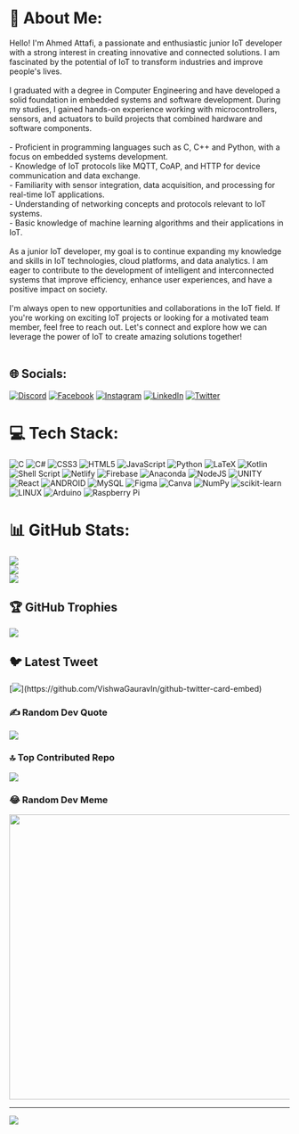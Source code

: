 # 💫 About Me:
Hello! I'm Ahmed Attafi, a passionate and enthusiastic junior IoT developer with a strong interest in creating innovative and connected solutions. I am fascinated by the potential of IoT to transform industries and improve people's lives.<br><br>I graduated with a degree in Computer Engineering and have developed a solid foundation in embedded systems and software development. During my studies, I gained hands-on experience working with microcontrollers, sensors, and actuators to build projects that combined hardware and software components.<br><br>- Proficient in programming languages such as C, C++ and Python, with a focus on embedded systems development.<br>- Knowledge of IoT protocols like MQTT, CoAP, and HTTP for device communication and data exchange.<br>- Familiarity with sensor integration, data acquisition, and processing for real-time IoT applications.<br>- Understanding of networking concepts and protocols relevant to IoT systems.<br>- Basic knowledge of machine learning algorithms and their applications in IoT.<br><br>As a junior IoT developer, my goal is to continue expanding my knowledge and skills in IoT technologies, cloud platforms, and data analytics. I am eager to contribute to the development of intelligent and interconnected systems that improve efficiency, enhance user experiences, and have a positive impact on society.<br><br>I'm always open to new opportunities and collaborations in the IoT field. If you're working on exciting IoT projects or looking for a motivated team member, feel free to reach out. Let's connect and explore how we can leverage the power of IoT to create amazing solutions together!<br><br>


## 🌐 Socials:
[![Discord](https://img.shields.io/badge/Discord-%237289DA.svg?logo=discord&logoColor=white)](https://discord.gg/Attafi#1497) [![Facebook](https://img.shields.io/badge/Facebook-%231877F2.svg?logo=Facebook&logoColor=white)](https://facebook.com/profile.php?id=100009140374510) [![Instagram](https://img.shields.io/badge/Instagram-%23E4405F.svg?logo=Instagram&logoColor=white)](https://instagram.com/Justattafi) [![LinkedIn](https://img.shields.io/badge/LinkedIn-%230077B5.svg?logo=linkedin&logoColor=white)](https://linkedin.com/in/ahmed-attafi/) [![Twitter](https://img.shields.io/badge/Twitter-%231DA1F2.svg?logo=Twitter&logoColor=white)](https://twitter.com/ahmedattafi_) 

# 💻 Tech Stack:
![C](https://img.shields.io/badge/c-%2300599C.svg?style=for-the-badge&logo=c&logoColor=white) ![C#](https://img.shields.io/badge/c%23-%23239120.svg?style=for-the-badge&logo=c-sharp&logoColor=white) ![CSS3](https://img.shields.io/badge/css3-%231572B6.svg?style=for-the-badge&logo=css3&logoColor=white) ![HTML5](https://img.shields.io/badge/html5-%23E34F26.svg?style=for-the-badge&logo=html5&logoColor=white) ![JavaScript](https://img.shields.io/badge/javascript-%23323330.svg?style=for-the-badge&logo=javascript&logoColor=%23F7DF1E) ![Python](https://img.shields.io/badge/python-3670A0?style=for-the-badge&logo=python&logoColor=ffdd54) ![LaTeX](https://img.shields.io/badge/latex-%23008080.svg?style=for-the-badge&logo=latex&logoColor=white) ![Kotlin](https://img.shields.io/badge/kotlin-%230095D5.svg?style=for-the-badge&logo=kotlin&logoColor=white) ![Shell Script](https://img.shields.io/badge/shell_script-%23121011.svg?style=for-the-badge&logo=gnu-bash&logoColor=white) ![Netlify](https://img.shields.io/badge/netlify-%23000000.svg?style=for-the-badge&logo=netlify&logoColor=#00C7B7) ![Firebase](https://img.shields.io/badge/firebase-%23039BE5.svg?style=for-the-badge&logo=firebase) ![Anaconda](https://img.shields.io/badge/Anaconda-%2344A833.svg?style=for-the-badge&logo=anaconda&logoColor=white) ![NodeJS](https://img.shields.io/badge/node.js-6DA55F?style=for-the-badge&logo=node.js&logoColor=white) ![UNITY](https://img.shields.io/badge/Unity-%2320232a.svg?style=for-the-badge&logo=unity&logoColor=white) ![React](https://img.shields.io/badge/react-%2320232a.svg?style=for-the-badge&logo=react&logoColor=%2361DAFB) ![ANDROID](https://img.shields.io/badge/android-%2320232a.svg?style=for-the-badge&logo=android&logoColor=%a4c639) ![MySQL](https://img.shields.io/badge/mysql-%2300f.svg?style=for-the-badge&logo=mysql&logoColor=white) 	![Figma](https://img.shields.io/badge/figma-%23F24E1E.svg?style=for-the-badge&logo=figma&logoColor=white) ![Canva](https://img.shields.io/badge/Canva-%2300C4CC.svg?style=for-the-badge&logo=Canva&logoColor=white) ![NumPy](https://img.shields.io/badge/numpy-%23013243.svg?style=for-the-badge&logo=numpy&logoColor=white) ![scikit-learn](https://img.shields.io/badge/scikit--learn-%23F7931E.svg?style=for-the-badge&logo=scikit-learn&logoColor=white) ![LINUX](https://img.shields.io/badge/Linux-FCC624?style=for-the-badge&logo=linux&logoColor=black) ![Arduino](https://img.shields.io/badge/-Arduino-00979D?style=for-the-badge&logo=Arduino&logoColor=white) ![Raspberry Pi](https://img.shields.io/badge/-RaspberryPi-C51A4A?style=for-the-badge&logo=Raspberry-Pi)
# 📊 GitHub Stats:
![](https://github-readme-stats.vercel.app/api?username=Attafii&theme=radical&hide_border=false&include_all_commits=false&count_private=false)<br/>
![](https://github-readme-streak-stats.herokuapp.com/?user=Attafii&theme=radical&hide_border=false)<br/>
![](https://github-readme-stats.vercel.app/api/top-langs/?username=Attafii&theme=radical&hide_border=false&include_all_commits=false&count_private=false&layout=compact)

## 🏆 GitHub Trophies
![](https://github-profile-trophy.vercel.app/?username=Attafii&theme=radical&no-frame=true&no-bg=false&margin-w=4)

## 🐦 Latest Tweet
[![](https://gtce.itsvg.in/api?username=ahmedattafi_)](https://github.com/VishwaGauravIn/github-twitter-card-embed)

### ✍️ Random Dev Quote
![](https://quotes-github-readme.vercel.app/api?type=horizontal&theme=radical)

### 🔝 Top Contributed Repo
![](https://github-contributor-stats.vercel.app/api?username=Attafii&limit=5&theme=dracula&combine_all_yearly_contributions=true)

### 😂 Random Dev Meme
<img src="https://rm.up.railway.app/" width="512px"/>

---
[![](https://visitcount.itsvg.in/api?id=Attafii&icon=0&color=10)](https://visitcount.itsvg.in)

<!-- Proudly created with GPRM ( https://gprm.itsvg.in ) -->
